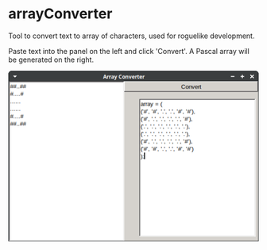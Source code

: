 # arrayConverter
Tool to convert text to array of characters, used for roguelike development.

Paste text into the panel on the left and click 'Convert'.
A Pascal array will be generated on the right.

![Linux screenshot](linux.png)
